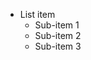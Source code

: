 * List item
    <!-- docsub: begin -->
    <!-- docsub: include sublist.md -->
    * Sub-item 1
    * Sub-item 2
    * Sub-item 3
    <!-- docsub: end -->
